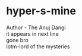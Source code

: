 # hyper-s-mine
Author - The Anuj Dangi
<br>
it appears in next line
<br>
gone bro
<br>
lotm-lord of the mysteries
